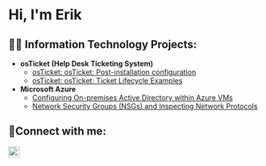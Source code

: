 <h1>Hi, I'm Erik</h1>

<h2>👨‍💻 Information Technology Projects:</h2>

- <b>osTicket (Help Desk Ticketing System)</b>
  - [osTicket: osTicket: Post-installation configuration](https://github.com/EriikSu/post-install-config)
  - [osTicket: osTicket: Ticket Lifecycle Examples](https://github.com/EriikSu/Ticket-Lifecycle)
- <b>Microsoft Azure</b>
  - [Configuring On-premises Active Directory within Azure VMs](https://github.com/EriikSu/Azure-AD-On_Premises-Config)
  - [Network Security Groups (NSGs) and Inspecting Network Protocols](https://github.com/EriikSu/azure-network-protocols)

<h2>🤳Connect with me:</h2>

[<img align="left" alt="Josh | LinkedIn" width="22px" src="https://cdn.jsdelivr.net/npm/simple-icons@v3/icons/linkedin.svg" />][linkedin]

[linkedin]: https://linkedin.com/in/eriksoo
